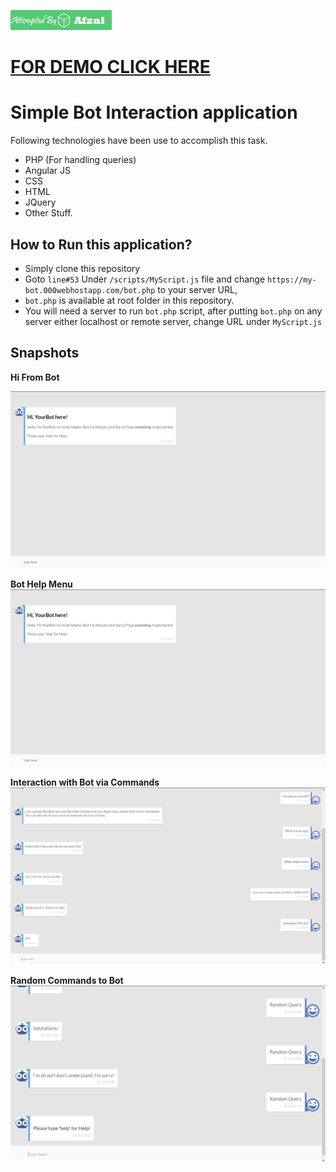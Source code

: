  [![Hi From Bot](https://raw.githubusercontent.com/securedeveloper/bot/master/images/mylogo.png)](mailto://securedeveloper@gmail.com)

# [FOR DEMO CLICK HERE](https://securedeveloper.github.io/bot/)

# Simple Bot Interaction application

Following technologies have been use to accomplish this task.

 - PHP (For handling queries)
 - Angular JS
 - CSS
 - HTML
 - JQuery
 - Other Stuff.
 
 
 ## How to Run this application?
 
 - Simply clone this repository
 - Goto `line#53` Under `/scripts/MyScript.js` file and change `https://my-bot.000webhostapp.com/bot.php` to your server URL, 
 - `bot.php` is available at root folder in this repository.
 - You will need a server to run `bot.php` script, after putting `bot.php` on any server either localhost or remote server, change URL under `MyScript.js`
 
 
 ## Snapshots
 
 **Hi From Bot**
 
 ![Hi From Bot](https://raw.githubusercontent.com/securedeveloper/bot/master/images/0001.png)
 
 **Bot Help Menu**
 ![Bot Help Menu](https://raw.githubusercontent.com/securedeveloper/bot/master/images/0001.png)
 
 **Interaction with Bot via Commands**
 ![Interaction with Bot](https://raw.githubusercontent.com/securedeveloper/bot/master/images/0003.png)
 
 **Random Commands to Bot**
 ![Random Commands to Bot](https://raw.githubusercontent.com/securedeveloper/bot/master/images/0004.png)
